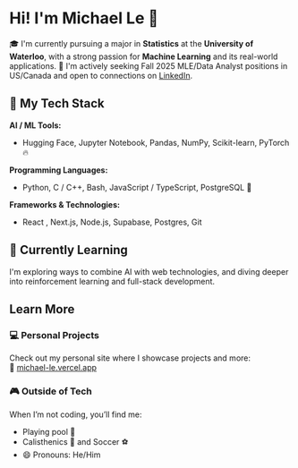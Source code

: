 #  Hi! I'm Michael Le 👋

🎓 I'm currently pursuing a major in **Statistics** at the **University of Waterloo**, with a strong passion for **Machine Learning** and its real-world applications.
🔭 I'm actively seeking Fall 2025 MLE/Data Analyst positions in US/Canada and open to connections on [LinkedIn](https://www.linkedin.com/in/michaellehoang/).
## 🚀 My Tech Stack

**AI / ML Tools:**
- Hugging Face, Jupyter Notebook, Pandas, NumPy, Scikit-learn, PyTorch 🔥

**Programming Languages:**
- Python, C / C++, Bash, JavaScript / TypeScript, PostgreSQL 🐘

**Frameworks & Technologies:**
- React , Next.js, Node.js, Supabase, Postgres, Git

## 🌱 Currently Learning
I'm exploring ways to combine AI with web technologies, and diving deeper into reinforcement learning and full-stack development.

## Learn More
### 💻 Personal Projects
Check out my personal site where I showcase projects and more:  
🔗 [michael-le.vercel.app](https://michael-le.vercel.app/)

### 🎮 Outside of Tech
When I’m not coding, you’ll find me:
- Playing pool 🎱
- Calisthenics 💪 and Soccer ⚽
- 😄 Pronouns: He/Him


